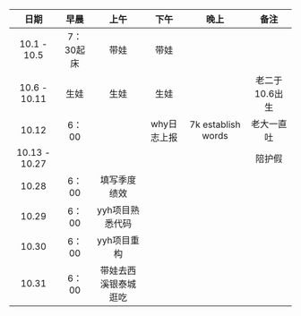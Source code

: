| 日期   | 早晨 | 上午 | 下午 | 晚上 | 备注 |
| :---:  | :---: | :---: | :---:| :---: | :---: |
| 10.1 - 10.5  | 7：30起床 |   带娃 |   带娃 |     |         | 
| 10.6 - 10.11  | 生娃 |   生娃 |   生娃 |     |    老二于10.6出生     | 
| 10.12  |  6：00 |     |  why日志上报   |  7k establish words   |   老大一直吐     | 
| 10.13 - 10.27  |    |     |      |     |   陪护假     | 
| 10.28  | 6：00   | 填写季度绩效    |      |     |         | 
| 10.29  | 6：00   | yyh项目熟悉代码    |      |     |         | 
| 10.30  | 6：00   | yyh项目重构    |      |     |         | 
| 10.31  | 6：00   | 带娃去西溪银泰城逛吃    |      |     |         | 
 